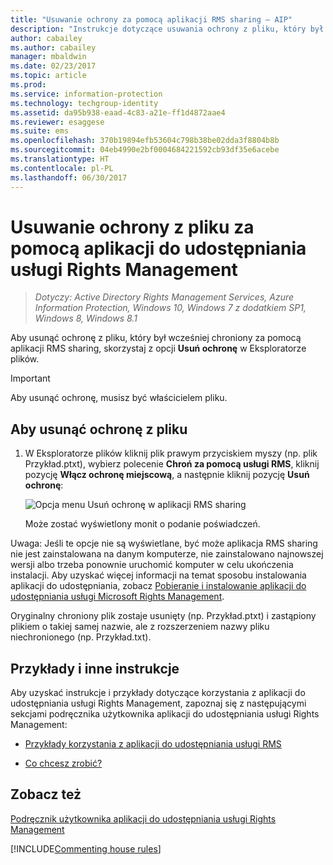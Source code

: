 ```yaml
---
title: "Usuwanie ochrony za pomocą aplikacji RMS sharing — AIP"
description: "Instrukcje dotyczące usuwania ochrony z pliku, który był wcześniej chroniony za pomocą aplikacji RMS sharing."
author: cabailey
ms.author: cabailey
manager: mbaldwin
ms.date: 02/23/2017
ms.topic: article
ms.prod: 
ms.service: information-protection
ms.technology: techgroup-identity
ms.assetid: da95b938-eaad-4c83-a21e-ff1d4872aae4
ms.reviewer: esaggese
ms.suite: ems
ms.openlocfilehash: 370b19894efb53604c798b38be02dda3f8804b8b
ms.sourcegitcommit: 04eb4990e2bf0004684221592cb93df35e6acebe
ms.translationtype: HT
ms.contentlocale: pl-PL
ms.lasthandoff: 06/30/2017
---
```

# <a name="remove-protection-from-a-file-by-using-the-rights-management-sharing-application"></a>Usuwanie ochrony z pliku za pomocą aplikacji do udostępniania usługi Rights Management

>*Dotyczy: Active Directory Rights Management Services, Azure Information Protection, Windows 10, Windows 7 z dodatkiem SP1, Windows 8, Windows 8.1*

Aby usunąć ochronę z pliku, który był wcześniej chroniony za pomocą aplikacji RMS sharing, skorzystaj z opcji **Usuń ochronę** w Eksploratorze plików.

> [!IMPORTANT]
> Aby usunąć ochronę, musisz być właścicielem pliku.

## <a name="to-remove-protection-from-a-file"></a>Aby usunąć ochronę z pliku

1.  W Eksploratorze plików kliknij plik prawym przyciskiem myszy (np. plik Przykład.ptxt), wybierz polecenie **Chroń za pomocą usługi RMS**, kliknij pozycję **Włącz ochronę miejscową**, a następnie kliknij pozycję **Usuń ochronę**:

    ![Opcja menu Usuń ochronę w aplikacji RMS sharing](../media/ADRMS_MSRMSApp_RemoveProtection.png)

    Może zostać wyświetlony monit o podanie poświadczeń.

Uwaga: Jeśli te opcje nie są wyświetlane, być może aplikacja RMS sharing nie jest zainstalowana na danym komputerze, nie zainstalowano najnowszej wersji albo trzeba ponownie uruchomić komputer w celu ukończenia instalacji. Aby uzyskać więcej informacji na temat sposobu instalowania aplikacji do udostępniania, zobacz [Pobieranie i instalowanie aplikacji do udostępniania usługi Microsoft Rights Management](install-sharing-app.md).

Oryginalny chroniony plik zostaje usunięty (np. Przykład.ptxt) i zastąpiony plikiem o takiej samej nazwie, ale z rozszerzeniem nazwy pliku niechronionego (np. Przykład.txt).

## <a name="examples-and-other-instructions"></a>Przykłady i inne instrukcje
Aby uzyskać instrukcje i przykłady dotyczące korzystania z aplikacji do udostępniania usługi Rights Management, zapoznaj się z następującymi sekcjami podręcznika użytkownika aplikacji do udostępniania usługi Rights Management:

-   [Przykłady korzystania z aplikacji do udostępniania usługi RMS](sharing-app-user-guide.md#examples-for-using-the-rms-sharing-application)

-   [Co chcesz zrobić?](sharing-app-user-guide.md#what-do-you-want-to-do)

## <a name="see-also"></a>Zobacz też
[Podręcznik użytkownika aplikacji do udostępniania usługi Rights Management](sharing-app-user-guide.md)

[!INCLUDE[Commenting house rules](../includes/houserules.md)]